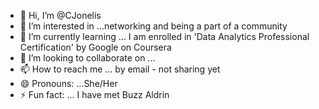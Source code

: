 - 👋 Hi, I’m @CJonelis
- 👀 I’m interested in ...networking and being a part of a community
- 🌱 I’m currently learning ... I am enrolled in 'Data Analytics Professional Certification' by Google on Coursera
- 💞️ I’m looking to collaborate on ... 
- 📫 How to reach me ... by email - not sharing yet
- 😄 Pronouns: ...She/Her
- ⚡ Fun fact: ... I have met Buzz Aldrin

<!---
CJonelis/CJonelis is a ✨ special ✨ repository because its `README.md` (this file) appears on your GitHub profile.
You can click the Preview link to take a look at your changes.
--->
